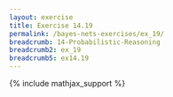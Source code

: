 ```yaml
---
layout: exercise
title: Exercise 14.19
permalink: /bayes-nets-exercises/ex_19/
breadcrumb: 14-Probabilistic-Reasoning
breadcrumb2: ex_19
breadcrumb5: ex14.19
---
```


{% include mathjax_support %}

